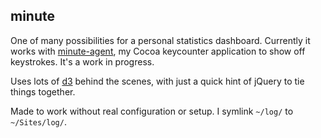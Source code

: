 ## minute

One of many possibilities for a personal statistics dashboard. Currently
it works with [minute-agent](https://github.com/tmcw/minute-agent), my
Cocoa keycounter application to show off keystrokes. It's a work in progress.

Uses lots of [d3](http://mbostock.github.com/d3/) behind the scenes,
with just a quick hint of jQuery to tie things together.

Made to work without real configuration or setup. I symlink `~/log/` to
`~/Sites/log/`.

